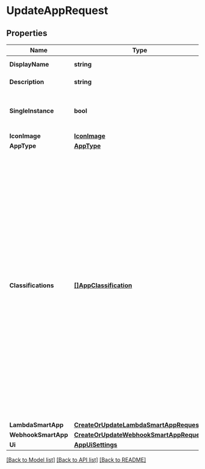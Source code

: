 # UpdateAppRequest

## Properties

Name | Type | Description | Notes
------------ | ------------- | ------------- | -------------
**DisplayName** | **string** | A default display name for an app.  | 
**Description** | **string** | A default description for an app.  | 
**SingleInstance** | **bool** | Inform the installation systems that a particular app can only be installed once within a user&#39;s account.  | [optional] [default to false]
**IconImage** | [**IconImage**](IconImage.md) |  | [optional] 
**AppType** | [**AppType**](AppType.md) |  | 
**Classifications** | [**[]AppClassification**](AppClassification.md) | An App maybe associated to many classifications.  A classification drives how the integration is presented to the user in the SmartThings mobile clients.  These classifications include: * AUTOMATION - Denotes an integration that should display under the \&quot;Automation\&quot; tab in mobile clients. * SERVICE - Denotes an integration that is classified as a \&quot;Service\&quot;. * DEVICE - Denotes an integration that should display under the \&quot;Device\&quot; tab in mobile clients. * CONNECTED_SERVICE - Denotes an integration that should display under the \&quot;Connected Services\&quot; menu in mobile clients. * HIDDEN - Denotes an integration that should not display in mobile clients  | 
**LambdaSmartApp** | [**CreateOrUpdateLambdaSmartAppRequest**](CreateOrUpdateLambdaSmartAppRequest.md) |  | [optional] 
**WebhookSmartApp** | [**CreateOrUpdateWebhookSmartAppRequest**](CreateOrUpdateWebhookSmartAppRequest.md) |  | [optional] 
**Ui** | [**AppUiSettings**](AppUISettings.md) |  | [optional] 

[[Back to Model list]](../README.md#documentation-for-models) [[Back to API list]](../README.md#documentation-for-api-endpoints) [[Back to README]](../README.md)



